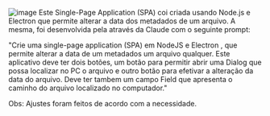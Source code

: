 ![image](https://github.com/user-attachments/assets/25f82e46-d513-425b-b959-a71df6075452)
Este Single-Page Application (SPA) coi criada usando Node.js e Electron que permite alterar a data dos metadados de um arquivo. 
A mesma, foi desenvolvida pela através da Claude com o seguinte prompt:

"Crie uma single-page application (SPA) em NodeJS e Electron , que permite alterar a data de um metadados um arquivo qualquer. Este aplicativo deve ter dois botões, um botão para permitir abrir uma Dialog que possa localizar no PC o arquivo e outro botão para efetivar a alteração da data do arquivo. Deve ter tambem um campo Field que apresenta o caminho do arquivo localizado no computador."

Obs: Ajustes foram feitos de acordo com a necessidade.
